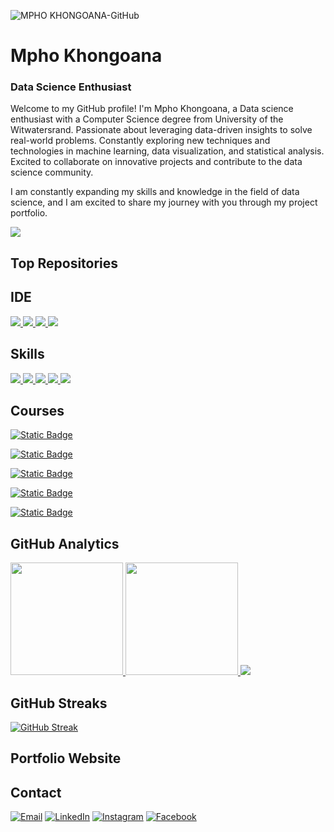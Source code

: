 ![MPHO KHONGOANA-GitHub](https://github.com/Mpho757/MPHO-KHONGOANA-GitHub/assets/71156397/1c0d9a31-819c-4c72-a5f9-09f9d6f3833b)
# Mpho Khongoana
###  Data Science Enthusiast 

Welcome to my GitHub profile! I'm Mpho Khongoana, a Data science enthusiast with a Computer Science degree from University of the Witwatersrand. Passionate about leveraging data-driven insights to solve real-world problems. Constantly exploring new techniques and technologies in machine learning, data visualization, and statistical analysis. Excited to collaborate on innovative projects and contribute to the data science community.

I am constantly expanding my skills and knowledge in the field of data science, and I am excited to share my journey with you through my project portfolio.

[![](https://github-profile-summary-cards.vercel.app/api/cards/profile-details?username=Mpho757&theme=dark)](https://github.com/Mpho757)

## Top Repositories


## IDE
[![](https://img.shields.io/badge/Python-FFD43B?style=for-the-badge&logo=python&logoColor=blue) ![](	https://img.shields.io/badge/Colab-F9AB00?style=for-the-badge&logo=googlecolab&color=525252) ![](https://img.shields.io/badge/PyCharm-000000.svg?&style=for-the-badge&logo=PyCharm&logoColor=white) ![](https://img.shields.io/badge/VSCode-0078D4?style=for-the-badge&logo=visual%20studio%20code&logoColor=white)](https://github.com/Mpho757)

## Skills
[![](https://img.shields.io/badge/Numpy-777BB4?style=for-the-badge&logo=numpy&logoColor=white) ![](https://img.shields.io/badge/Python-FFD43B?style=for-the-badge&logo=python&logoColor=blue) ![](https://img.shields.io/badge/SciPy-654FF0?style=for-the-badge&logo=SciPy&logoColor=white)  ![](https://img.shields.io/badge/Jupyter-F37626.svg?&style=for-the-badge&logo=Jupyter&logoColor=white) ![](https://img.shields.io/badge/Plotly-239120?style=for-the-badge&logo=plotly&logoColor=white)](https://github.com/SUKHMAN-SINGH-1612)

## Courses
[![Static Badge](https://img.shields.io/badge/Computational%20and%20Applied%20Mathematics-Specialization-%20?style=flat&logo=wits&color=blue)
](https://www.wits.ac.za/health/logo/)

[![Static Badge](https://img.shields.io/badge/Software%20Development%20|||-Specialization-%20?style=flat&logo=wits&color=blue)
](https://www.wits.ac.za/health/logo/)

[![Static Badge](https://img.shields.io/badge/Operating%20Systems%20and%20System%20Programming-Specialization-%20?style=flat&logo=wits&color=blue)
](https://www.wits.ac.za/health/logo/)

[![Static Badge](https://img.shields.io/badge/Formal%20Languages%20and%20Automata-Specialization-%20?style=flat&logo=wits&color=blue)
](https://www.wits.ac.za/health/logo/)

[![Static Badge](https://img.shields.io/badge/Advance%20Analysis%20Of%20Algorithms%20|||-Specialization-%20?style=flat&logo=wits&color=blue)
](https://www.wits.ac.za/health/logo/)

## GitHub Analytics
[<img height="180em" src="https://github-readme-stats-eight-theta.vercel.app/api?username=Mpho757&show_icons=true&theme=dark&hide_border=true&include_all_commits=true&count_private=true"/> <img height="180em" src="https://github-readme-stats.vercel.app/api/top-langs/?username=Mpho757&layout=compact&theme=dark&hide_border=true"/> ![](http://github-profile-summary-cards.vercel.app/api/cards/productive-time?username=Mpho757&show_icons=true&theme=dark&utcOffset=8)](https://github.com/Mpho757)

## GitHub Streaks
[![GitHub Streak](https://github-readme-streak-stats.herokuapp.com?user=Mpho757&theme=dark&hide_border=true)](https://git.io/streak-stats)

## Portfolio Website

## Contact
[![Email](https://img.shields.io/badge/Gmail-D14836?style=for-the-badge&logo=gmail&logoColor=white)](mailto:mphokhongoana5@gmail.com) [![LinkedIn](https://img.shields.io/badge/LinkedIn-0077B5?style=for-the-badge&logo=linkedin&logoColor=white)](https://www.linkedin.com/in/mpho-khongoana-a46795277/) [![Instagram](https://img.shields.io/badge/Instagram-E4405F?style=for-the-badge&logo=instagram&logoColor=white)](https://www.instagram.com/mphokhongoana5/) [![Facebook](https://img.shields.io/badge/Facebook-1877F2?style=for-the-badge&logo=facebook&logoColor=white)](https://www.facebook.com/mpho.khongoana.7)

